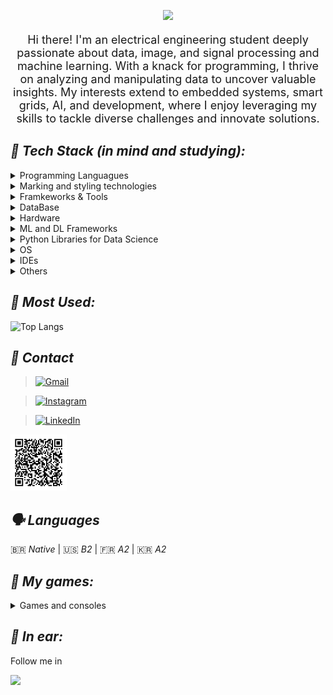 <p align="center">
 <img src= "https://readme-typing-svg.herokuapp.com?font=times&size=30&color=FFFF00&background=0F09FF00&center=true&lines=Space%2C+the+final+frontier...">
</p>

<p align="center" style="font-size: 18px;">
  Hi there! I'm an electrical engineering student deeply passionate about data, image, and signal processing and machine learning. With a knack for programming, I thrive on analyzing and manipulating data to uncover valuable insights. My interests extend to embedded systems, smart grids, AI, and development, where I enjoy leveraging my skills to tackle diverse challenges and innovate solutions.
</p>


## *:robot: Tech Stack (in mind and studying):*

<details>
  <summary>Programming Languagues</summary>

 > <img src="https://img.shields.io/badge/JavaScript-323330?style=for-the-badge&logo=javascript&logoColor=F7DF1E" title="JavaScript" alt="JavaScript"/>&nbsp;
   <img src="https://img.shields.io/badge/C-00599C?style=for-the-badge&logo=c&logoColor=white"  />&nbsp;
   <img src="https://camo.githubusercontent.com/1c1b141d32f5e01a0c794c685f1c38f7b857f1ecdf6e0772ad38ded52529c675/68747470733a2f2f696d672e736869656c64732e696f2f62616467652f432532422532422d3030353939433f7374796c653d666f722d7468652d6261646765266c6f676f3d63253242253242266c6f676f436f6c6f723d7768697465"  />&nbsp;
 <img src="https://img.shields.io/badge/Python-FFD43B?style=for-the-badge&logo=python&logoColor=blue" title="Python" alt="Python" />&nbsp;
<img src="https://img.shields.io/badge/Ruby-CC342D?style=for-the-badge&logo=ruby&logoColor=white" title="Ruby" alt="Ruby" />&nbsp;

</details>

<details>
 <summary>Marking and styling technologies</summary>
 
> <img src="https://img.shields.io/badge/CSS3-1572B6?style=for-the-badge&logo=css3&logoColor=white" title="CSS" alt="CSS" />&nbsp;
    <img src="https://img.shields.io/badge/HTML5-E34F26?style=for-the-badge&logo=html5&logoColor=white" title="HTML" alt="HTML" />&nbsp;

</details>

<details>
 <summary>Framkeworks & Tools</summary>

 >  <img src="https://img.shields.io/badge/Jupyter-F37626.svg?&style=for-the-badge&logo=Jupyter&logoColor=white"/>&nbsp;
   <img src="https://img.shields.io/badge/conda-342B029.svg?&style=for-the-badge&logo=anaconda&logoColor=white" title="Anaconda" alt="Anaconda" />&nbsp;
   <img src="https://img.shields.io/badge/AngularJS-E23237?style=for-the-badge&logo=angularjs&logoColor=white" title="Angular" alt="Angular" />&nbsp;
    <img src="https://img.shields.io/badge/Node%20js-339933?style=for-the-badge&logo=nodedotjs&logoColor=white" title="NodeJS" alt="NodeJS" />&nbsp;
     <img src="https://img.shields.io/badge/django-%23092E20.svg?style=for-the-badge&logo=django&logoColor=white" title="Django" alt="Django" />&nbsp;
    <img src="https://img.shields.io/badge/React-20232A?style=for-the-badge&logo=react&logoColor=61DAFB" title="React" alt="React" />&nbsp;
    <img src="https://img.shields.io/badge/PowerBI-F2C811?style=for-the-badge&logo=Power%20BI&logoColor=white" title="Powerbi" alt="Powerbi" />&nbsp;
 <img src="https://img.shields.io/badge/Tableau-E97627?style=for-the-badge&logo=Tableau&logoColor=white" title="Tableau" alt="Tableau" />&nbsp; 

 </details>    

 <details>
 <summary>DataBase</summary>

 > <img src="https://img.shields.io/badge/PostgreSQL-316192?style=for-the-badge&logo=postgresql&logoColor=white" title="Postgresql" alt="Postgresql"/>&nbsp;  
 <img src="https://img.shields.io/badge/MySQL-005C84?style=for-the-badge&logo=mysql&logoColor=white" title="MySQL" alt="MySQL" />&nbsp;
 <img src="https://img.shields.io/badge/MongoDB-4EA94B?style=for-the-badge&logo=mongodb&logoColor=white" title="MonboDB" alt="MonboDB" />&nbsp;

  </details>    

<details>
 <summary>Hardware</summary>

>  <img src="https://img.shields.io/badge/Raspberry%20Pi-A22846?style=for-the-badge&logo=Raspberry%20Pi&logoColor=white" title="Raspberry Pi" alt="Raspberry Pi" />&nbsp;
  <img src="https://img.shields.io/badge/Arduino-00979D?style=for-the-badge&logo=Arduino&logoColor=white" title="Arduino" alt="Arduino" />&nbsp;

 </details> 

 
 <details>
 <summary>ML and DL Frameworks</summary>
 
>  <img src="https://img.shields.io/badge/TensorFlow-FF6F00?style=for-the-badge&logo=tensorflow&logoColor=white" title="TensorFlow"  />&nbsp;
  <img src="https://img.shields.io/badge/PyTorch-EE4C2C?style=for-the-badge&logo=pytorch&logoColor=white" title="Pytorch" />&nbsp;
  <img src="https://img.shields.io/badge/Keras-FF0000?style=for-the-badge&logo=keras&logoColor=white" title="Keras" />&nbsp;

</details>

 <details>
 <summary>Python Libraries for Data Science</summary>
 
>  <img src="https://img.shields.io/badge/Pandas-2C2D72?style=for-the-badge&logo=pandas&logoColor=white"  />&nbsp;
  <img src="https://img.shields.io/badge/Numpy-777BB4?style=for-the-badge&logo=numpy&logoColor=white"  />&nbsp;
  <img src="https://img.shields.io/badge/scikit_learn-F7931E?style=for-the-badge&logo=scikit-learn&logoColor=white" />&nbsp;

</details>

<details>
 <summary>OS</summary>
 
>  <img src="https://img.shields.io/badge/Ubuntu-E95420?style=for-the-badge&logo=ubuntu&logoColor=white" />&nbsp;
  <img src="https://camo.githubusercontent.com/c292429e232884db22e86c2ea2ea7695bc49dc4ae13344003a95879eeb7425d8/68747470733a2f2f696d672e736869656c64732e696f2f62616467652f57696e646f77732d3030373844363f7374796c653d666f722d7468652d6261646765266c6f676f3d77696e646f7773266c6f676f436f6c6f723d7768697465"  />&nbsp;

 </details> 

 <details>
 <summary>IDEs</summary>
 
>  <img src="https://img.shields.io/badge/Arduino_IDE-00979D?style=for-the-badge&logo=arduino&logoColor=white" />&nbsp;
  <img src="https://img.shields.io/badge/Colab-F9AB00?style=for-the-badge&logo=googlecolab&color=525252"/>&nbsp;
  <img src="https://camo.githubusercontent.com/c3fce77a4419f39b811e89bf426873c4187e191912cb38f9a9dd8a2bc148beb1/68747470733a2f2f696d672e736869656c64732e696f2f62616467652f4e6f74657061642b2b2d3930453539412e7376673f7374796c653d666f722d7468652d6261646765266c6f676f3d6e6f7465706164253242253242266c6f676f436f6c6f723d626c61636b" />&nbsp;
   <img src="https://img.shields.io/badge/PyCharm-000000.svg?&style=for-the-badge&logo=PyCharm&logoColor=white" />&nbsp;
   <img src="https://img.shields.io/badge/VSCode-0078D4?style=for-the-badge&logo=visual%20studio%20code&logoColor=white"  />&nbsp;
   <img src="https://img.shields.io/badge/Visual_Studio-5C2D91?style=for-the-badge&logo=visual%20studio&logoColor=white"  />&nbsp;


   
 </details> 

<details>
 <summary>Others</summary>
 
>   <img src="https://img.shields.io/badge/GIT-E44C30?style=for-the-badge&logo=git&logoColor=white"  />&nbsp;
   <img src="https://camo.githubusercontent.com/e8608a6316b9d88ea49559b15837c90b1c14fb172ca6743b50150cd54f208e26/68747470733a2f2f696d672e736869656c64732e696f2f62616467652f4769744875622d3130303030303f7374796c653d666f722d7468652d6261646765266c6f676f3d676974687562266c6f676f436f6c6f723d7768697465"  />&nbsp;
   <img src="https://camo.githubusercontent.com/17581e3e5b3bf01f7bdbd9814308f06fb90a0dca860d4fce29531485278808b8/68747470733a2f2f696d672e736869656c64732e696f2f62616467652f4769744c61622d3333304636333f7374796c653d666f722d7468652d6261646765266c6f676f3d6769746c6162266c6f676f436f6c6f723d7768697465"  />&nbsp;

 </details> 
   
## *:floppy_disk: Most Used:*

![Top Langs](https://github-readme-stats.vercel.app/api/top-langs/?username=pizza2u&theme=highcontrast&hide_progress=true)

## *📧 Contact*

> [![Gmail](https://img.shields.io/badge/Gmail-D14836?style=for-the-badge&logo=gmail&logoColor=white)](mailto:sara.victoria1310@gmail.com)

> [![Instagram](https://img.shields.io/badge/Instagram-E4405F?style=for-the-badge&logo=instagram&logoColor=white)](https://www.instagram.com/pizz5a/)

> [![LinkedIn](https://img.shields.io/badge/LinkedIn-0077B5?style=for-the-badge&logo=linkedin&logoColor=white)](https://www.linkedin.com/in/sara-nobregaa)
        
<img src="https://github.com/pizza2u/pizza2u/blob/main/fun/qr.png" title="QRCode" alt="QRCode" width="90" height="90" />

## *🗣️ Languages*

🇧🇷 *Native* | 🇺🇸 *B2* | 🇫🇷 *A2* | 🇰🇷 *A2*


## *🎲 My games:*

<details>
  <summary>Games and consoles</summary>

  <img src="https://img.shields.io/badge/FIFA-B7312F?style=for-the-badge&logo=fifa&logoColor=white" />&nbsp;
 
   <img src="https://img.shields.io/badge/Valorant-fa4454?style=for-the-badge&logo=valorant&logoColor=white"  />&nbsp;
   
   <img src="https://img.shields.io/badge/Xbox-107C10?style=for-the-badge&logo=xbox&logoColor=white"  />&nbsp;

</details>



## *:musical_note: In ear:*

<div align="left">
 <p>Follow me in </p>
  <a href="https://open.spotify.com/user/thelittlesmurf?si=6a4774a1b9784228">
   <img src="https://img.shields.io/badge/Spotify-1ED760?&style=for-the-badge&logo=spotify&logoColor=white">
  </a>
</div>
